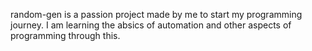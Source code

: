 random-gen is a passion project made by me to start my programming journey. I am learning the absics of automation and other aspects of programming through this.
